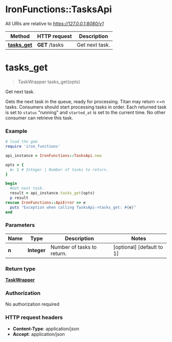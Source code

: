 # IronFunctions::TasksApi

All URIs are relative to *https://127.0.0.1:8080/v1*

Method | HTTP request | Description
------------- | ------------- | -------------
[**tasks_get**](TasksApi.md#tasks_get) | **GET** /tasks | Get next task.


# **tasks_get**
> TaskWrapper tasks_get(opts)

Get next task.

Gets the next task in the queue, ready for processing. Titan may return <=n tasks. Consumers should start processing tasks in order. Each returned task is set to `status` \"running\" and `started_at` is set to the current time. No other consumer can retrieve this task.

### Example
```ruby
# load the gem
require 'iron_functions'

api_instance = IronFunctions::TasksApi.new

opts = { 
  n: 1 # Integer | Number of tasks to return.
}

begin
  #Get next task.
  result = api_instance.tasks_get(opts)
  p result
rescue IronFunctions::ApiError => e
  puts "Exception when calling TasksApi->tasks_get: #{e}"
end
```

### Parameters

Name | Type | Description  | Notes
------------- | ------------- | ------------- | -------------
 **n** | **Integer**| Number of tasks to return. | [optional] [default to 1]

### Return type

[**TaskWrapper**](TaskWrapper.md)

### Authorization

No authorization required

### HTTP request headers

 - **Content-Type**: application/json
 - **Accept**: application/json



